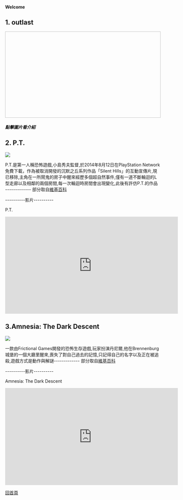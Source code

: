 <h4> Welcome</h4>


<h2>1. outlast</h2>
<p><a href=" https://j24576931000.github.io/outlast/"><img style="width: 560px; height: 280px;src="https://upload.wikimedia.org/wikipedia/en/1/1b/Outlast2.png" /></a></p>
<h5>點擊圖片看介紹</h5>

  

  <h2>2. P.T.</h2>
  <p><img src="https://www.upmedia.mg/upload/ck/ptdemo2.jpg" /></p>
  <p>P.T.是第一人稱恐怖遊戲,小島秀夫監督,於2014年8月12日在PlayStation Network免費下載，作為被取消開發的沉默之丘系列作品「Silent Hills」的互動宣傳片,現已移除,主角在一所鬧鬼的房子中醒來經歷多個超自然事件,僅有一道不斷輪迴的L型走廊以及相鄰的兩個房間,每一次輪迴時房間會出現變化,此後有許仿P.T.的作品 -------------
  部分取自<a href="https://zh.wikipedia.org/wiki/P.T.">維基百科</a></p>
  
 <p>----------影片----------</p>
<p>P.T.</p>
<iframe width="560" height="315" src="https://www.youtube.com/embed/01zB_T91aTE" frameborder="0" allow="accelerometer; autoplay; encrypted-media; gyroscope; picture-in-picture" allowfullscreen></iframe>

<h2>3.Amnesia: The Dark Descent</h2>
<p><img src="https://steamcdn-a.akamaihd.net/steam/apps/57300/header.jpg?t=1470159681" /></p>
<p>一款由Frictional Games開發的恐怖生存遊戲,玩家扮演丹尼爾,他在Brennenburg城堡的一個大廳里醒來,喪失了對自己過去的記憶,只記得自己的名字以及正在被追殺,遊戲方式是動作與解謎-------------
 部分取自<a href="https://zh.wikipedia.org/wiki/%E5%A4%B1%E5%BF%86%E7%97%87%EF%BC%9A%E9%BB%91%E6%9A%97%E5%90%8E%E8%A3%94">維基百科</a></p>
  
<p>----------影片----------</p>
<p>Amnesia: The Dark Descent</p>
<iframe width="560" height="315" src="https://www.youtube.com/embed/hyUf3Ctx-Ck" frameborder="0" allow="accelerometer; autoplay; encrypted-media; gyroscope; picture-in-picture" allowfullscreen></iframe>
<p><a href="https://j24576931000.github.io/HORROR-HOUSE/">回首頁</a></p>
